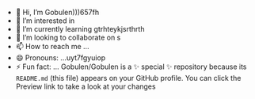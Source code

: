 - 👋 Hi, I’m Gobulen)))657fh
- 👀 I’m interested in 
- 🌱 I’m currently learning  gtrhteykjsrthrth
- 💞️ I’m looking to collaborate on s
- 📫 How to reach me ...
- 😄 Pronouns: ...uyt7fgyuiop
- ⚡ Fun fact: ...
Gobulen/Gobulen is a ✨ special ✨ repository because its `README.md` (this file) appears on your GitHub profile.
You can click the Preview link to take a look at your changes
